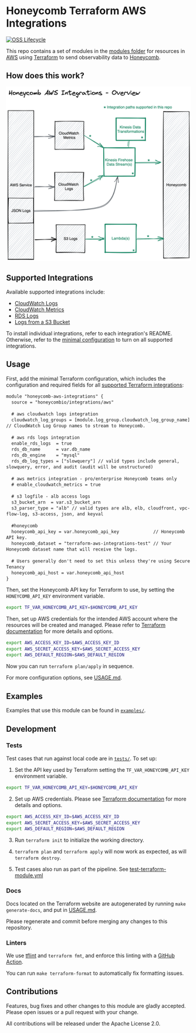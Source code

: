 # Honeycomb Terraform AWS Integrations

[![OSS Lifecycle](https://img.shields.io/osslifecycle/honeycombio/terraform-aws-integrations)](https://github.com/honeycombio/home/blob/main/honeycomb-oss-lifecycle-and-practices.md)

This repo contains a set of modules in the [modules folder](https://github.com/honeycombio/terraform-aws-integrations/tree/main/modules) for resources in [AWS](https://aws.amazon.com/) using [Terraform](https://www.terraform.io/) to send observability data to [Honeycomb](https://www.honeycomb.io/).

## How does this work?

![AWS Integrations architecture](https://github.com/honeycombio/terraform-aws-integrations/blob/main/docs/overview.png?raw=true)

## Supported Integrations

Available supported integrations include:

* [CloudWatch Logs](https://github.com/honeycombio/terraform-aws-integrations/tree/main/modules/cloudwatch-logs)
* [CloudWatch Metrics](https://github.com/honeycombio/terraform-aws-integrations/tree/main/modules/cloudwatch-metrics)
* [RDS Logs](https://github.com/honeycombio/terraform-aws-integrations/tree/main/modules/rds-logs)
* [Logs from a S3 Bucket](https://github.com/honeycombio/terraform-aws-integrations/tree/main/modules/s3-logfile)

To install individual integrations, refer to each integration's README.
Otherwise, refer to the [minimal configuration](#usage) to turn on all supported integrations.

## Usage

First, add the minimal Terraform configuration, which includes the configuration and required fields for all [supported Terraform integrations](#supported-integrations):

```hcl
module "honeycomb-aws-integrations" {
  source = "honeycombio/integrations/aws"

  # aws cloudwatch logs integration
  cloudwatch_log_groups = [module.log_group.cloudwatch_log_group_name] // CloudWatch Log Group names to stream to Honeycomb.

  # aws rds logs integration
  enable_rds_logs  = true
  rds_db_name      = var.db_name
  rds_db_engine    = "mysql"
  rds_db_log_types = ["slowquery"] // valid types include general, slowquery, error, and audit (audit will be unstructured)

  # aws metrics integration - pro/enterprise Honeycomb teams only
  # enable_cloudwatch_metrics = true

  # s3 logfile - alb access logs
  s3_bucket_arn  = var.s3_bucket_arn
  s3_parser_type = "alb" // valid types are alb, elb, cloudfront, vpc-flow-log, s3-access, json, and keyval

  #honeycomb
  honeycomb_api_key = var.honeycomb_api_key             // Honeycomb API key.
  honeycomb_dataset = "terraform-aws-integrations-test" // Your Honeycomb dataset name that will receive the logs.

  # Users generally don't need to set this unless they're using Secure Tenancy
  honeycomb_api_host = var.honeycomb_api_host
}
```

Then, set the Honeycomb API key for Terraform to use, by setting the `HONEYCOMB_API_KEY` environment variable.

```bash
export TF_VAR_HONEYCOMB_API_KEY=$HONEYCOMB_API_KEY
```

Then, set up AWS credentials for the intended AWS account where the resources will be created and managed.
Please refer to [Terraform documentation](https://registry.terraform.io/providers/hashicorp/aws/latest/docs#authentication-and-configuration) for more details and options.

```bash
export AWS_ACCESS_KEY_ID=$AWS_ACCESS_KEY_ID
export AWS_SECRET_ACCESS_KEY=$AWS_SECRET_ACCESS_KEY
export AWS_DEFAULT_REGION=$AWS_DEFAULT_REGION
```

Now you can run `terraform plan/apply` in sequence.

For more configuration options, see [USAGE.md](https://github.com/honeycombio/terraform-aws-integrations/blob/main/USAGE.md).

## Examples

Examples that use this module can be found in [`examples/`](https://github.com/honeycombio/terraform-aws-integrations/tree/main/examples/complete).

## Development

### Tests

Test cases that run against local code are in [`tests/`](https://github.com/honeycombio/terraform-aws-integrations/tree/main/tests).
To set up:

1. Set the API key used by Terraform setting the `TF_VAR_HONEYCOMB_API_KEY` environment variable.

```bash
export TF_VAR_HONEYCOMB_API_KEY=$HONEYCOMB_API_KEY
```

2. Set up AWS credentials.
   Please see [Terraform documentation](https://registry.terraform.io/providers/hashicorp/aws/latest/docs#authentication-and-configuration) for more details and options.

```bash
export AWS_ACCESS_KEY_ID=$AWS_ACCESS_KEY_ID
export AWS_SECRET_ACCESS_KEY=$AWS_SECRET_ACCESS_KEY
export AWS_DEFAULT_REGION=$AWS_DEFAULT_REGION
```

3. Run `terraform init` to initialize the working directory.

4. `terraform plan` and `terraform apply` will now work as expected, as will
   `terraform destroy`.

5. Test cases also run as part of the pipeline.
   See [test-terraform-module.yml](https://github.com/honeycombio/terraform-aws-integrations/blob/main/.github/workflows/test-terraform-module.yml)

### Docs

Docs located on the Terraform website are autogenerated by running `make generate-docs`, and put in [USAGE.md](https://github.com/honeycombio/terraform-aws-integrations/blob/main/USAGE.md).

Please regenerate and commit before merging any changes to this repository.

### Linters

We use [tflint](https://github.com/terraform-linters/tflint) and `terraform fmt`, and enforce this linting with a [GitHub Action](.github/workflows/tflint.yml).

You can run `make terraform-format` to automatically fix formatting issues.

## Contributions

Features, bug fixes and other changes to this module are gladly accepted.
Please open issues or a pull request with your change.

All contributions will be released under the Apache License 2.0.
